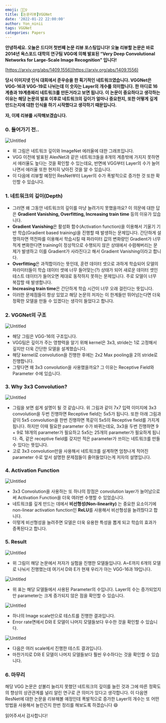 ```yaml
---
emoji: 🧚🏻‍♀️
title: [논문리뷰]VGGNet
date: '2022-01-22 22:00:00'
author: Yon_ninii
tags: VGGNet
categories: Papers
---
```


**안녕하세요. 오늘은 드디어 첫번째 논문 리뷰 포스팅입니다! 오늘 리뷰할 논문은 바로 2014년 옥스포드 대학의 연구팀 VGG에 의해 발표된 “Very Deep Convolutional Networks for Large-Scale Image Recognition” 입니다!**

[https://arxiv.org/abs/1409.1556](https://arxiv.org/abs/1409.1556)

**당시 이미지넷 인식 대회에서 준우승을 한 획기적인 네트워크였습니다. VGGNet은 VGG-16과 VGG-19로 나뉘는데 이 숫자는 Layer의 개수를 의미합니다. 한 마디로 16계층과 19계층짜리 네트워크를 만든거라고 보면 됩니다. 이 논문이 중요하다고 생각하는 이유는 해당 논문의 발표 이후로 네트워크의 깊이가 얼마나 중요한지, 또한 어떻게 깊게 만드는지에 대한 인식을 하기 시작했다고 생각하기 때문입니다.** 

**자, 이제 리뷰를 시작해보겠습니다.**

  

  

  

  

### 0. 들어가기 전..

  

![Untitled](Untitled.png)

- 위 그림은 네트워크 깊이와 ImageNet 에러율에 대한 그래프입니다.
- VGG 이전에 발표된 AlexNet과 같은 네트워크들을 8개의 계층밖에 가지지 못하면서 에러율도 높다는 것을 확인할 수 있는데요, 반면에 VGG부터 Layer의 수가 늘어나면서 에러율 또한 현저히 낮아진 것을 알 수 있습니다.
- 이 다음에 리뷰할 예정인 ResNet부터 Layer의 수가 폭발적으로 증가한 것 또한 확인할 수 있습니다.

  

### 1. 네트워크의 깊이(Depth)

  

- 그러면 왜 그동안 네트워크의 깊이를 마냥 늘려가지 못했을까요? 이 의문에 대한 답은 **Gradient Vanishing, Overfitting, Increasing train time** 등의 이유가 있습니다.
- **Gradient Vanishing**은  활성화 함수(Activation function)을 이용해서 기울기 기반 학습(Gradient based training)을 진행할 때 발생하는 문제입니다. 간단하게 설명하자면 역전파를 이용해서 학습시킬 때 파라미터 값의 변화량인 Gradient가 너무 적게 변화한다면 training이 정상적으로 수행되지 않은 상태에서 수렴해버리는 문제가 발생하고 이를 Gradient가 사라진다고 해서 Gradient Vanishing이라고 합니다.
- **Overfitting**은 과적합이라는 뜻인데, 훈련 데이터 셋으로 과하게 학습되어 모델의 파라미터들이 학습 데이터 셋에 너무 들어맞는(?) 상태가 되어 새로운 데이터 셋인 테스트 데이터가 들어오면 제대로 동작하지 못하는 문제입니다. 주로 모델이 너무 복잡할 때 발생합니다.
- **Increasing train time**은 간단하게 학습 시간이 너무 오래 걸린다는 뜻입니다.
- 이러한 문제점들이 항상 있었고 해당 논문의 저자는 이 한계들만 뛰어넘는다면 더욱 정확한 모델을 만들 수 있겠다는 생각이 들었다고 합니다.

  

### 2. VGGNet의 구조

  

![Untitled](Untitled1.png)

- 해당 그림은 VGG-16의 구조입니다.
- VGG팀은 깊이가 주는 영향력을 알기 위해 kernel은 3x3, stride는 1로 고정해서 깊지만 더욱 간단한 모델을 설계했습니다.
- 해당 kernel로 convolution을 진행한 후에는 2x2 Max pooling을 2의 stride로 진행합니다.
- 그렇다면 왜 3x3 convolution을 사용했을까요? 그 이유는 Receptive Field와 Parameter 수에 있습니다.

### 3. Why 3x3 Convolution?

![Untitled](Untitled2.png)

  

- 그림을 보면 쉽게 설명이 될 것 같습니다. 위 그림과 같이 7x7 입력 이미지에 3x3 convolution을 두번 진행하면 Receptive field는 5x5가 됩니다. 또한 아래 그림과 같이 5x5 convolution을 한번 진행하면 똑같이 5x5의 Receptive field를 가지게 됩니다. 하지만 이때 필요한 parameter 수가 바뀌는데요, 3x3을 두번 진행하면 9 + 9로 18개의 parameter가 필요하고 5x5는 25개의 parameter가 필요하게 됩니다. 즉, 같은 receptive field를 갖지만 적은 parameter가 쓰이는 네트워크를 만들 수 있다는 뜻입니다.
- 고로 3x3 convolution만을 사용해서 네트워크를 설계하면 엄청나게 적어진 parameter 수로 앞서 설명한 문제점들이 줄어들었다는게 저자의 설명입니다.

  

### 4. Activation Function

![Untitled](Untitled3.png)

- 3x3 Convolution을 사용하는 또 하나의 장점은 convolution layer가 늘어남으로써 Activation Function을 더욱 여러번 수행할 수 있었습니다.
- 네트워크를 깊게 만드는 데에서 **비선형성(Non-linearity)** 는 중요한 요소이기에 non-linear activation function인 **ReLU**를 사용해서 비선형성을 늘려줬다고 합니다.
- 이렇게 비선형성을 늘려주면 모델은 더욱 유용한 특성을 뽑게 되고 학습의 효과가 증폭된다고 합니다.

  

### 5. Result

![Untitled](Untitled4.png)

- 위 그림이 해당 논문에서 저자가 실험을 진행한 모델들입니다. A~E까지 6개의 모델로 나눠서 진행했는데 여기서 D와 E가 현재 우리가 아는 VGG-16과 19입니다.

![Untitled](Untitled5.png)

- 위 표는 해당 모델들에서 사용된 Parameter의 수입니다. Layer의 수는 증가되었지만 parameter는 크게 증가되지 않은 점을 확인할 수 있습니다.

![Untitled](Untitled6.png)

- 하나의 Image scale만으로 테스트를 진행한 결과입니다.
- Error rate면에서 D와 E 모델이 나머지 모델들보다 우수한 것을 확인할 수 있습니다.

![Untitled](Untitled7.png)

- 다음은 여러 scale에서 진행한 테스트 결과입니다.
- 마찬가지로 D와 E 모델이 나머지 모델들보다 훨씬 우수하다는 것을 확인할 수 있습니다.

### 6. 마무리

  

해당 VGG 논문은 섣불리 늘리지 못했던 네트워크의 깊이를 늘린 것과 그에 따른 정확도의 향상의 상관관계를 널리 알린 연구로 큰 의미가 있다고 생각합니다. 이 다음엔 ResNet에 대한 논문을 리뷰해볼 예정인데 폭발적으로 증가한 Layer의 개수는 또 어떤 방법을 사용해서 늘린건지 한번 정리를 해보도록 하겠습니다 😄

읽어주셔서 감사합니다!


```toc
```